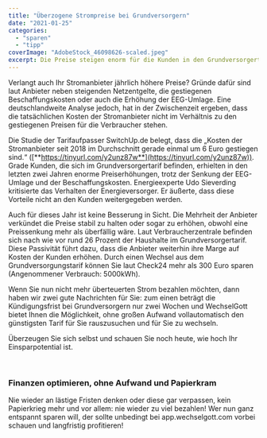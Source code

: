 ```yaml
---
title: "Überzogene Strompreise bei Grundversorgern"
date: "2021-01-25"
categories: 
  - "sparen"
  - "tipp"
coverImage: "AdobeStock_46098626-scaled.jpeg"
excerpt: Die Preise steigen enorm für die Kunden in den Grundversorgertarifen. Wie Sie nun am einfachsten Wechseln und von hohem Einsparpotential profitieren, erfahren Sie hier
---
```



Verlangt auch Ihr Stromanbieter jährlich höhere Preise? Gründe dafür sind laut Anbieter neben steigenden Netzentgelte, die gestiegenen Beschaffungskosten oder auch die Erhöhung der EEG-Umlage. Eine deutschlandweite Analyse jedoch, hat in der Zwischenzeit ergeben, dass die tatsächlichen Kosten der Stromanbieter nicht im Verhältnis zu den gestiegenen Preisen für die Verbraucher stehen.

Die Studie der Tarifaufpasser SwitchUp.de belegt, dass die „Kosten der Stromanbieter seit 2018 im Durchschnitt gerade einmal um 6 Euro gestiegen sind.“ ([**https://tinyurl.com/y2unz87w**](https://tinyurl.com/y2unz87w)). Grade Kunden, die sich im Grundversorgertarif befinden, erhielten in den letzten zwei Jahren enorme Preiserhöhungen, trotz der Senkung der EEG-Umlage und der Beschaffungskosten. Energieexperte Udo Sieverding kritisierte das Verhalten der Energieversorger. Er äußerte, dass diese Vorteile nicht an den Kunden weitergegeben werden.

Auch für dieses Jahr ist keine Besserung in Sicht. Die Mehrheit der Anbieter verkündet die Preise stabil zu halten oder sogar zu erhöhen, obwohl eine Preissenkung mehr als überfällig wäre. Laut Verbraucherzentrale befinden sich nach wie vor rund 26 Prozent der Haushalte im Grundversorgertarif. Diese Passivität führt dazu, dass die Anbieter weiterhin ihre Marge auf Kosten der Kunden erhöhen. Durch einen Wechsel aus dem Grundversorgungstarif können Sie laut Check24 mehr als 300 Euro sparen (Angenommener Verbrauch: 5000kWh).

Wenn Sie nun nicht mehr überteuerten Strom bezahlen möchten, dann haben wir zwei gute Nachrichten für Sie: zum einen beträgt die Kündigungsfrist bei Grundversorgern nur zwei Wochen und WechselGott bietet Ihnen die Möglichkeit, ohne großen Aufwand vollautomatisch den günstigsten Tarif für Sie rauszusuchen und für Sie zu wechseln.

Überzeugen Sie sich selbst und schauen Sie noch heute, wie hoch Ihr Einsparpotential ist.


<br>

### Finanzen optimieren, ohne Aufwand und Papierkram

Nie wieder an lästige Fristen denken oder diese gar verpassen, kein Papierkrieg mehr und vor allem: nie wieder zu viel
bezahlen! Wer nun ganz entspannt sparen will, der sollte unbedingt bei app.wechselgott.com vorbei schauen und
langfristig profitieren!